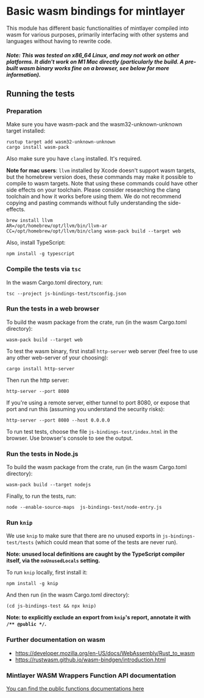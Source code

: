 # Basic wasm bindings for mintlayer

This module has different basic functionalities of mintlayer compiled into wasm for various purposes, primarily interfacing with other systems and languages without having to rewrite code.

##### Note: This was tested on x86_64 Linux, and may not work on other platforms. It didn't work on M1 Mac directly (particularly the build. A pre-built wasm binary works fine on a browser, see below for more information).

## Running the tests

### Preparation

Make sure you have wasm-pack and the wasm32-unknown-unknown target installed:

```
rustup target add wasm32-unknown-unknown
cargo install wasm-pack
```

Also make sure you have `clang` installed. It's required.

**Note for mac users**: `llvm` installed by Xcode doesn't support wasm targets, but the homebrew version does, these commands may make it possible to compile to wasm targets. Note that using these commands could have other side effects on your toolchain. Please consider researching the clang toolchain and how it works before using them. We do not recommend copying and pasting commands without fully understanding the side-effects.
```
brew install llvm
AR=/opt/homebrew/opt/llvm/bin/llvm-ar CC=/opt/homebrew/opt/llvm/bin/clang wasm-pack build --target web
```

Also, install TypeScript:
```
npm install -g typescript
```

### Compile the tests via `tsc`

In the wasm Cargo.toml directory, run:
```
tsc --project js-bindings-test/tsconfig.json
```

### Run the tests in a web browser

To build the wasm package from the crate, run (in the wasm Cargo.toml directory):

```
wasm-pack build --target web
```

To test the wasm binary, first install `http-server` web server (feel free to use any other web-server of your choosing):

```
cargo install http-server
```

Then run the http server:

```
http-server --port 8080
```

If you're using a remote server, either tunnel to port 8080, or expose that port and run this (assuming you understand the security risks):

```
http-server --port 8080 --host 0.0.0.0
```

To run test tests, choose the file `js-bindings-test/index.html` in the browser. Use browser's console to see the output.

### Run the tests in Node.js

To build the wasm package from the crate, run (in the wasm Cargo.toml directory):

```
wasm-pack build --target nodejs
```

Finally, to run the tests, run:

```
node --enable-source-maps  js-bindings-test/node-entry.js
```

### Run `knip`

We use `knip` to make sure that there are no unused exports in `js-bindings-test/tests` (which could
mean that some of the tests are never run).

**Note: unused local definitions are caught by the TypeScript compiler itself, via the `noUnusedLocals` setting.**

To run `knip` locally, first install it:
```
npm install -g knip
```

And then run (in the wasm Cargo.toml directory):
```
(cd js-bindings-test && npx knip)
```

**Note: to explicitly exclude an export from `knip`'s report, annotate it with `/** @public */`.**

### Further documentation on wasm

- https://developer.mozilla.org/en-US/docs/WebAssembly/Rust_to_wasm
- https://rustwasm.github.io/wasm-bindgen/introduction.html

### Mintlayer WASM Wrappers Function API documentation

[You can find the public functions documentations here](WASM-API.md)
